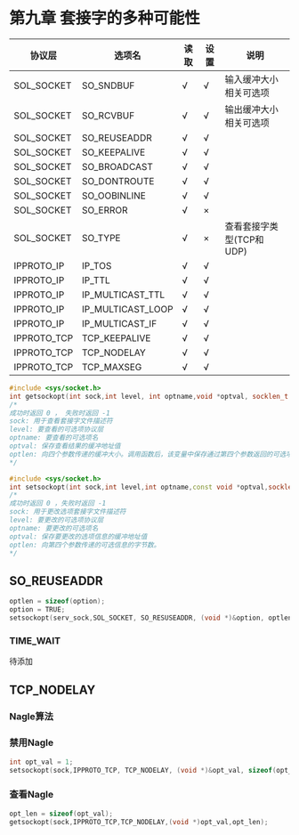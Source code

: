 <!--
 * @Author: your name
 * @Date: 2021-09-08 17:35:00
 * @LastEditTime: 2021-09-09 10:55:15
 * @LastEditors: Please set LastEditors
 * @Description: In User Settings Edit
 * @FilePath: /workspace/Studynote/网络开发笔记·/第九章-套接字的多种可选项.md
-->
# 第九章 套接字的多种可能性

|协议层|选项名|读取|设置|说明|
|---|---|---|---|---|
|SOL_SOCKET|SO_SNDBUF|√|√|输入缓冲大小相关可选项|
|SOL_SOCKET|SO_RCVBUF|√|√|输出缓冲大小相关可选项|
|SOL_SOCKET|SO_REUSEADDR|√|√||
|SOL_SOCKET|SO_KEEPALIVE|√|√||
|SOL_SOCKET|SO_BROADCAST|√|√||
|SOL_SOCKET|SO_DONTROUTE|√|√||
|SOL_SOCKET|SO_OOBINLINE|√|√||
|SOL_SOCKET|SO_ERROR|√|×||
|SOL_SOCKET|SO_TYPE|√|×|查看套接字类型(TCP和UDP)|
|IPPROTO_IP|IP_TOS|√|√||
|IPPROTO_IP|IP_TTL|√|√||
|IPPROTO_IP|IP_MULTICAST_TTL|√|√||
|IPPROTO_IP|IP_MULTICAST_LOOP|√|√||
|IPPROTO_IP|IP_MULTICAST_IF|√|√||
|IPPROTO_TCP|TCP_KEEPALIVE|√|√||
|IPPROTO_TCP|TCP_NODELAY|√|√||
|IPPROTO_TCP|TCP_MAXSEG|√|√||

```cpp
#include <sys/socket.h>
int getsockopt(int sock,int level, int optname,void *optval, socklen_t *optlen);
/*
成功时返回 0 ， 失败时返回 -1
sock: 用于查看套接字文件描述符
level: 要查看的可选项协议层
optname: 要查看的可选项名
optval: 保存查看结果的缓冲地址值
optlen: 向四个参数传递的缓冲大小。调用函数后，该变量中保存通过第四个参数返回的可选项信息的字节数。
*/
```

```cpp
#include <sys/socket.h>
int setsockopt(int sock,int level,int optname,const void *optval,socklen_t optlen);
/*
成功时返回 0 ，失败时返回 -1
sock: 用于更改选项套接字文件描述符
level: 要更改的可选项协议层
optname: 要更改的可选项名
optval: 保存要更改的选项信息的缓冲地址值
optlen: 向第四个参数传递的可选信息的字节数。
*/
```
## SO_REUSEADDR

```cpp
optlen = sizeof(option);
option = TRUE;
setsockopt(serv_sock,SOL_SOCKET, SO_RESUSEADDR, (void *)&option, optlen);
```
### TIME_WAIT

待添加

## TCP_NODELAY

### Nagle算法

### 禁用Nagle
```cpp
int opt_val = 1;
setsockopt(sock,IPPROTO_TCP, TCP_NODELAY, (void *)&opt_val, sizeof(opt_val))
```

### 查看Nagle
```cpp
opt_len = sizeof(opt_val);
getsockopt(sock,IPPROTO_TCP,TCP_NODELAY,(void *)opt_val,opt_len);
```